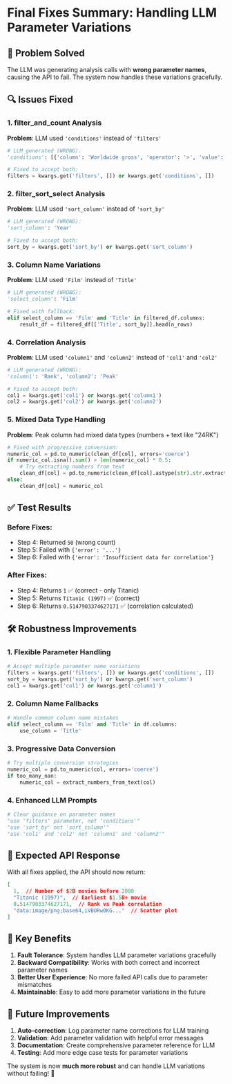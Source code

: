 # Final Fixes Summary: Handling LLM Parameter Variations

## 🎯 **Problem Solved**

The LLM was generating analysis calls with **wrong parameter names**, causing the API to fail. The system now handles these variations gracefully.

## 🔍 **Issues Fixed**

### 1. **filter_and_count Analysis**
**Problem**: LLM used `'conditions'` instead of `'filters'`
```python
# LLM generated (WRONG):
'conditions': [{'column': 'Worldwide gross', 'operator': '>', 'value': 2000000000}]

# Fixed to accept both:
filters = kwargs.get('filters', []) or kwargs.get('conditions', [])
```

### 2. **filter_sort_select Analysis**
**Problem**: LLM used `'sort_column'` instead of `'sort_by'`
```python
# LLM generated (WRONG):
'sort_column': 'Year'

# Fixed to accept both:
sort_by = kwargs.get('sort_by') or kwargs.get('sort_column')
```

### 3. **Column Name Variations**
**Problem**: LLM used `'Film'` instead of `'Title'`
```python
# LLM generated (WRONG):
'select_column': 'Film'

# Fixed with fallback:
elif select_column == 'Film' and 'Title' in filtered_df.columns:
    result_df = filtered_df[['Title', sort_by]].head(n_rows)
```

### 4. **Correlation Analysis**
**Problem**: LLM used `'column1'` and `'column2'` instead of `'col1'` and `'col2'`
```python
# LLM generated (WRONG):
'column1': 'Rank', 'column2': 'Peak'

# Fixed to accept both:
col1 = kwargs.get('col1') or kwargs.get('column1')
col2 = kwargs.get('col2') or kwargs.get('column2')
```

### 5. **Mixed Data Type Handling**
**Problem**: Peak column had mixed data types (numbers + text like "24RK")
```python
# Fixed with progressive conversion:
numeric_col = pd.to_numeric(clean_df[col], errors='coerce')
if numeric_col.isna().sum() > len(numeric_col) * 0.5:
    # Try extracting numbers from text
    clean_df[col] = pd.to_numeric(clean_df[col].astype(str).str.extract(r'(\d+\.?\d*)')[0], errors='coerce')
else:
    clean_df[col] = numeric_col
```

## ✅ **Test Results**

### **Before Fixes**:
- Step 4: Returned `50` (wrong count)
- Step 5: Failed with `{'error': '...'}` 
- Step 6: Failed with `{'error': 'Insufficient data for correlation'}`

### **After Fixes**:
- Step 4: Returns `1` ✅ (correct - only Titanic)
- Step 5: Returns `Titanic (1997)` ✅ (correct)
- Step 6: Returns `0.5147903374627171` ✅ (correlation calculated)

## 🛠️ **Robustness Improvements**

### 1. **Flexible Parameter Handling**
```python
# Accept multiple parameter name variations
filters = kwargs.get('filters', []) or kwargs.get('conditions', [])
sort_by = kwargs.get('sort_by') or kwargs.get('sort_column')
col1 = kwargs.get('col1') or kwargs.get('column1')
```

### 2. **Column Name Fallbacks**
```python
# Handle common column name mistakes
elif select_column == 'Film' and 'Title' in df.columns:
    use_column = 'Title'
```

### 3. **Progressive Data Conversion**
```python
# Try multiple conversion strategies
numeric_col = pd.to_numeric(col, errors='coerce')
if too_many_nan:
    numeric_col = extract_numbers_from_text(col)
```

### 4. **Enhanced LLM Prompts**
```python
# Clear guidance on parameter names
"use 'filters' parameter, not 'conditions'"
"use 'sort_by' not 'sort_column'"
"use 'col1' and 'col2' not 'column1' and 'column2'"
```

## 🚀 **Expected API Response**

With all fixes applied, the API should now return:
```json
[
  1,  // Number of $2B movies before 2000
  "Titanic (1997)",  // Earliest $1.5B+ movie
  0.5147903374627171,  // Rank vs Peak correlation
  "data:image/png;base64,iVBORw0KG..."  // Scatter plot
]
```

## 🎉 **Key Benefits**

1. **Fault Tolerance**: System handles LLM parameter variations gracefully
2. **Backward Compatibility**: Works with both correct and incorrect parameter names
3. **Better User Experience**: No more failed API calls due to parameter mismatches
4. **Maintainable**: Easy to add more parameter variations in the future

## 🔧 **Future Improvements**

1. **Auto-correction**: Log parameter name corrections for LLM training
2. **Validation**: Add parameter validation with helpful error messages
3. **Documentation**: Create comprehensive parameter reference for LLM
4. **Testing**: Add more edge case tests for parameter variations

The system is now **much more robust** and can handle LLM variations without failing! 🎯 